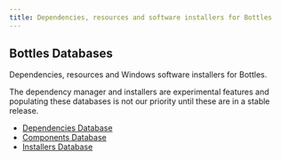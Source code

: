 ```yaml
---
title: Dependencies, resources and software installers for Bottles
---
```


<section class="heading">
  <div class="container large">
    <h1>Bottles Databases</h1>
    <p>Dependencies, resources and Windows software installers for Bottles.</p>
    <div class="warning">
      <p>The dependency manager and installers are experimental features and 
      populating these databases is not our priority until these are in a stable release.</p>
    </div>
  </div>
</section>

<section class="page">
  <div class="container large">
    <ul class="cards list inline has-hover">
      <li class="link">
        <a href="/database/dependencies">Dependencies Database</a>
      </li>
      <li class="link">
        <a href="/database/components">Components Database</a>
      </li>
      <li class="link">
        <a href="/database/installers">Installers Database</a>
      </li>
    </ul>
  </div>
</section>
